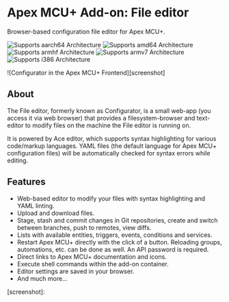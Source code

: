 # Apex MCU+ Add-on: File editor

Browser-based configuration file editor for Apex MCU+.

![Supports aarch64 Architecture][aarch64-shield] ![Supports amd64 Architecture][amd64-shield] ![Supports armhf Architecture][armhf-shield] ![Supports armv7 Architecture][armv7-shield] ![Supports i386 Architecture][i386-shield]

![Configurator in the Apex MCU+ Frontend][screenshot]

## About

The File editor, formerly known as Configurator, is a small web-app (you access it via web browser) that provides a
filesystem-browser and text-editor to modify files on the machine the File editor is
running on.

It is powered by Ace editor, which supports syntax highlighting for various
code/markup languages. YAML files (the default language for Apex MCU+
configuration files) will be automatically checked for syntax errors while editing.

## Features

- Web-based editor to modify your files with syntax highlighting and YAML linting.
- Upload and download files.
- Stage, stash and commit changes in Git repositories, create and switch between
  branches, push to remotes, view diffs.
- Lists with available entities, triggers, events, conditions and services.
- Restart Apex MCU+ directly with the click of a button. Reloading groups,
  automations, etc. can be done as well. An API password is required.
- Direct links to Apex MCU+ documentation and icons.
- Execute shell commands within the add-on container.
- Editor settings are saved in your browser.
- And much more…

[aarch64-shield]: https://img.shields.io/badge/aarch64-yes-green.svg
[amd64-shield]: https://img.shields.io/badge/amd64-yes-green.svg
[armhf-shield]: https://img.shields.io/badge/armhf-yes-green.svg
[armv7-shield]: https://img.shields.io/badge/armv7-yes-green.svg
[i386-shield]: https://img.shields.io/badge/i386-yes-green.svg
[screenshot]: 
